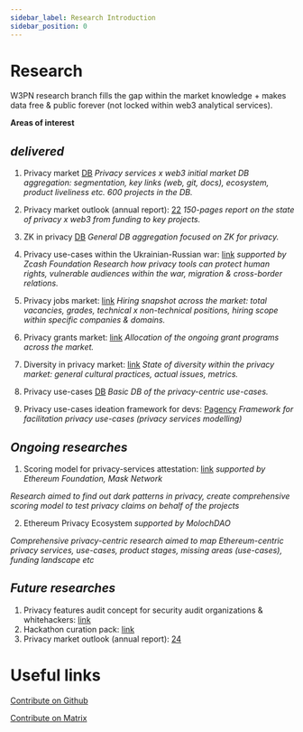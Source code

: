 ```yaml
---
sidebar_label: Research Introduction
sidebar_position: 0
---
```


# Research

W3PN research branch fills the gap within the market knowledge + makes data free & public forever (not locked within web3 analytical services).

**Areas of interest**

## _delivered_
1. Privacy market [DB](https://github.com/web3privacy/web3privacy)
_Privacy services x web3 initial market DB aggregation: segmentation, key links (web, git, docs), ecosystem, product liveliness etc. 600 projects in the DB._

2. Privacy market outlook (annual report): [22](https://github.com/web3privacy/web3privacy/tree/main/Market%20overview)
_150-pages report on the state of privacy x web3 from funding to key projects._

3. ZK in privacy [DB](https://github.com/web3privacy/web3privacy/tree/main/ZKprivacylandscape)
_General DB aggregation focused on ZK for privacy._

4. Privacy use-cases within the Ukrainian-Russian war: [link](https://forum.zcashcommunity.com/t/privacy-services-from-zcash-to-status-usage-within-the-ukrainian-russian-war-research/43940?u=aquietinvestor)
    _supported by Zcash Foundation_
_Research how privacy tools can protect human rights, vulnerable audiences within the war, migration & cross-border relations._

5. Privacy jobs market: [link](https://docs.google.com/spreadsheets/d/1dN6bIWyOh01Dl-y1iZh-1TASZxKUefD098BUALcnUb8/edit?usp=sharing)
_Hiring snapshot across the market: total vacancies, grades, technical x non-technical positions, hiring scope within specific companies & domains._

6. Privacy grants market: [link](https://docs.google.com/spreadsheets/d/1dN6bIWyOh01Dl-y1iZh-1TASZxKUefD098BUALcnUb8/edit?usp=sharing)
_Allocation of the ongoing grant programs across the market._

7. Diversity in privacy market: [link](https://medium.com/@Svyazniy/diversity-in-the-web3-privacy-market-outlook-1a7ccefc872)
_State of diversity within the privacy market: general cultural practices, actual issues, metrics._

8. Privacy use-cases [DB](https://github.com/Msiusko/web3privacy/blob/main/Use-cases.md)
_Basic DB of the privacy-centric use-cases._

9. Privacy use-cases ideation framework for devs: [Pagency](https://github.com/web3privacy/web3privacy/tree/main/Pagency)
_Framework for facilitation privacy use-cases (privacy services modelling)_

## _Ongoing researches_
1. Scoring model for privacy-services attestation: [link](https://github.com/web3privacy/explorer/blob/main/Research.md#scoring-model)
   _supported by Ethereum Foundation, Mask Network_

_Research aimed to find out dark patterns in privacy, create comprehensive scoring model to test privacy claims on behalf of the projects_

2. Ethereum Privacy Ecosystem
   _supported by MolochDAO_

_Comprehensive privacy-centric research aimed to map Ethereum-centric privacy services, use-cases, product stages, missing areas (use-cases), funding landscape etc_

## _Future researches_
1. Privacy features audit concept for security audit organizations & whitehackers: [link](https://github.com/orgs/web3privacy/projects/11/views/1?pane=issue&itemId=54620227)
2. Hackathon curation pack: [link](https://github.com/orgs/web3privacy/projects/11/views/1?pane=issue&itemId=54409761)
3. Privacy market outlook (annual report): [24](https://github.com/orgs/web3privacy/projects/11/views/1?pane=issue&itemId=54411368)

# Useful links
[Contribute on Github](https://github.com/orgs/web3privacy/projects/11/views/1)

[Contribute on Matrix](https://matrix.to/#/#web3privacy:matrix.org)
